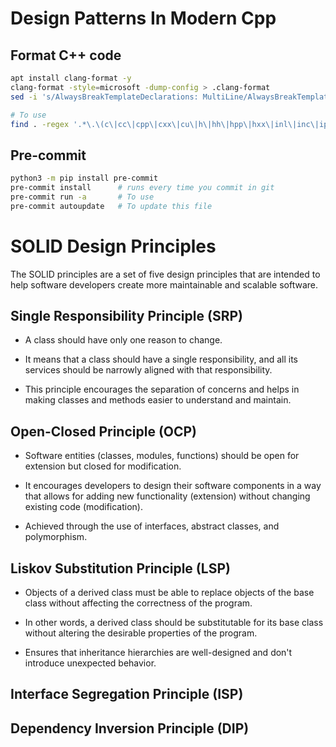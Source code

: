 # Design Patterns In Modern Cpp

## Format C++ code

```bash
apt install clang-format -y
clang-format -style=microsoft -dump-config > .clang-format
sed -i 's/AlwaysBreakTemplateDeclarations: MultiLine/AlwaysBreakTemplateDeclarations: false/g' .clang-format

# To use
find . -regex '.*\.\(c\|cc\|cpp\|cxx\|cu\|h\|hh\|hpp\|hxx\|inl\|inc\|ipp\|m\|mm\)$' -exec clang-format -style=file -i {} \;
```

## Pre-commit

```bash
python3 -m pip install pre-commit
pre-commit install      # runs every time you commit in git
pre-commit run -a       # To use
pre-commit autoupdate   # To update this file
```

# SOLID Design Principles

The SOLID principles are a set of five design principles that are intended to help software developers create more maintainable and scalable software.

## Single Responsibility Principle (SRP)

- A class should have only one reason to change.

- It means that a class should have a single responsibility, and all its services should be narrowly aligned with that responsibility.

- This principle encourages the separation of concerns and helps in making classes and methods easier to understand and maintain.

## Open-Closed Principle (OCP)

- Software entities (classes, modules, functions) should be open for extension but closed for modification.

- It encourages developers to design their software components in a way that allows for adding new functionality (extension) without changing existing code (modification).

- Achieved through the use of interfaces, abstract classes, and polymorphism.

## Liskov Substitution Principle (LSP)

- Objects of a derived class must be able to replace objects of the base class without affecting the correctness of the program.

- In other words, a derived class should be substitutable for its base class without altering the desirable properties of the program.

- Ensures that inheritance hierarchies are well-designed and don't introduce unexpected behavior.

## Interface Segregation Principle (ISP)

## Dependency Inversion Principle (DIP)
